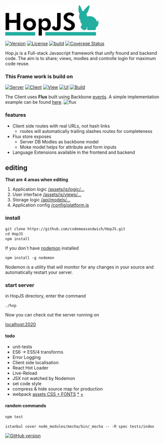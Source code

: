 [![HopJS Logo](https://raw.githubusercontent.com/codemeasandwich/HopJS/master/hopjs.png)](http://hopjs.com)

[![Version](https://img.shields.io/badge/HopJS-0.3.0-47AD9E.svg)](https://github.com/codemeasandwich/HopJS)
[![License](http://img.shields.io/:license-mit-blue.svg)](http://doge.mit-license.org)
[![build](https://api.travis-ci.org/codemeasandwich/HopJS.svg)](https://travis-ci.org/codemeasandwich/HopJS)
[![Coverage Status](https://coveralls.io/repos/github/codemeasandwich/HopJS/badge.svg?branch=master)](https://coveralls.io/github/codemeasandwich/HopJS?branch=master)

Hop.js is a Full-stack Javascript framework that unify fround and backend code. The aim is to share; views, modles and controlle login for maximum code reuse.

### This Frame work is build on

[![Server](https://img.shields.io/badge/Sails.js-0.12.3-46AAC0.svg)](http://sailsjs.org/) 
[![Client](https://img.shields.io/badge/Backbone-1.3.3-0071B5.svg)](http://backbonejs.org/) 
[![View](https://img.shields.io/badge/React.Js-0.14.6-00D8FF.svg)](http://facebook.github.io/react/) 
[![UI](https://img.shields.io/badge/BootStrap+React-0.29.3-blue.svg)](https://react-bootstrap.github.io/) 
[![Build](https://img.shields.io/badge/Webpack-1.12.9-lightgrey.svg)](http://webpack.github.io/)

The Client uses **Flux** built using Backbone [events](http://backbonejs.org/#Events). A simple implementation example can be found [here](http://jsfiddle.net/codemeasandwich/bsj8onr8/).
![flux](https://facebook.github.io/flux/img/flux-simple-f8-diagram-1300w.png)

### features
* Client side routes with real URLs, not hash links
  * routes will automatically trailing slashes routes for completeness
* Flux store exposes
  * Server DB Modles as backbone model
  * Moke model helps for attribute and form inputs
* Language Extensions available in the frontend and backend

## editing

**That are 4 areas when editing**

1. Application logic [/assets/js/logic/...](https://github.com/codemeasandwich/HopJS/tree/master/assets/js/logic)
2. User interface [/assets/js/views/...](https://github.com/codemeasandwich/HopJS/tree/master/assets/js/views)
3. Storage logic [/api/models/...](https://github.com/codemeasandwich/HopJS/tree/master/api/models)
4. Application config [/config/platform.js](https://github.com/codemeasandwich/HopJS/tree/master/config/platform.js)

### install
```
git clone https://github.com/codemeasandwich/HopJS.git
cd HopJS
npm install
```

If you don´t have [nodemon](http://nodemon.io/) installed
```
npm install -g nodemon
```
Nodemon is a utility that will monitor for any changes in your source and automatically restart your server.

### start server
in HopJS directory, enter the command
```
./hop
```
Now you can check out the server running on

[localhost:2020](http://localhost:2020)

#### todo
* unit-tests
* ES6 -> ES5/4 transforms
* Error Logging
* Client side localisation
* React Hot Loader
* Live-Reload
* JSX not watched by Nodemon
* set code style
* compress & hide source map for production
* webpack [assets CSS + FONTS](https://webpack.github.io/docs/loaders.html) [*](https://webpack.github.io/docs/using-loaders.html) [+](https://webpack.github.io/docs/list-of-loaders.html)

#### random commands
``npm test``

``istanbul cover node_modules/mocha/bin/_mocha -- -R spec tests/index``

[![GitHub version](https://badge.fury.io/gh/codemeasandwich%2FHopJS.svg)](https://badge.fury.io/gh/codemeasandwich%2FHopJS)